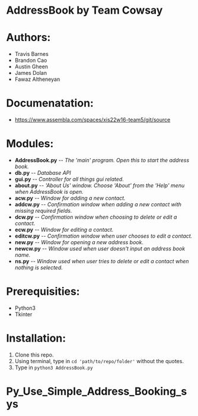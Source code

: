 # AddressBook by Team Cowsay

# Authors: 
- Travis Barnes
- Brandon Cao
- Austin Gheen
- James Dolan
- Fawaz Altheneyan

# Documenatation:
- https://www.assembla.com/spaces/xis22w16-team5/git/source

# Modules:
- **AddressBook.py** -- _The 'main' program. Open this to start the address book._
- **db.py**     -- _Database API_
- **gui.py**    -- _Controller for all things gui related._
- **about.py**  -- _'About Us' window. Choose 'About' from the 'Help' menu when AddressBook is open._
- **acw.py**    -- _Window for adding a new contact._
- **addcw.py**  -- _Confirmation window when adding a new contact with missing required fields._
- **dcw.py** 	  -- _Confirmation window when choosing to delete or edit a contact._
- **ecw.py**    -- _Window for editing a contact._
- **editcw.py** -- _Confirmation window when user chooses to edit a contact._
- **new.py**    -- _Window for opening a new address book._
- **newcw.py**  -- _Window used when user doesn't input an address book name._
- **ns.py**     -- _Window used when user tries to delete or edit a contact when nothing is selected._

# Prerequisities:
- Python3
- Tkinter

# Installation:
1. Clone this repo.
2. Using terminal, type in `cd 'path/to/repo/folder'` without the quotes.
3. Type in `python3 AddressBook.py`

# Py_Use_Simple_Address_Booking_sys
